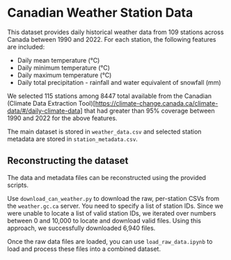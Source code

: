 # Canadian Weather Station Data

This dataset provides daily historical weather data from 109 stations across Canada between 1990 and 2022. For each station, the following features are included:

- Daily mean temperature (℃)
- Daily minimum temperature (℃)
- Daily maximum temperature (℃)
- Daily total precipitation - rainfall and water equivalent of snowfall (mm)

We selected 115 stations among 8447 total available from the Canadian (Climate Data Extraction Tool)[https://climate-change.canada.ca/climate-data/#/daily-climate-data] that had greater than 95% coverage between 1990 and 2022 for the above features. 

The main dataset is stored in `weather_data.csv` and selected station metadata are stored in `station_metadata.csv`.

## Reconstructing the dataset

The data and metadata files can be reconstructed using the provided scripts.

Use `download_can_weather.py` to download the raw, per-station CSVs from the `weather.gc.ca` server. You need to specify a list of station IDs. Since we were unable to locate a list of valid station IDs, we iterated over numbers between 0 and 10,000 to locate and download valid files. Using this approach, we successfully downloaded 6,940 files. 

Once the raw data files are loaded, you can use `load_raw_data.ipynb` to load and process these files into a combined dataset. 

